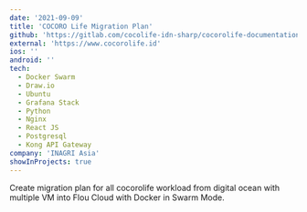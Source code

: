 ```yaml
---
date: '2021-09-09'
title: 'COCORO Life Migration Plan'
github: 'https://gitlab.com/cocolife-idn-sharp/cocorolife-documentation/-/issues/56'
external: 'https://www.cocorolife.id'
ios: ''
android: ''
tech:
  - Docker Swarm
  - Draw.io
  - Ubuntu
  - Grafana Stack
  - Python
  - Nginx
  - React JS
  - Postgresql
  - Kong API Gateway
company: 'INAGRI Asia'
showInProjects: true
---
```


Create migration plan for all cocorolife workload from digital ocean with multiple VM into Flou Cloud with Docker in Swarm Mode.
